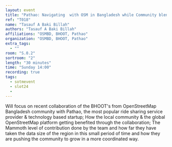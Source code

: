 ```yaml
---
layout: event
title: "Pathao: Navigating  with OSM in Bangladesh while Community blends in with Corporate"
ref: "T018"
name: "Tasauf A Baki Billah"
authors: "Tasauf A Baki Billah"
affiliations: "OSMBD, BHOOT, Pathao"
organization: "OSMBD, BHOOT, Pathao"
extra_tags:
  - ""
room: "S.0.2"
sortroom: "2"
length: "30 minutes"
time: "Sunday 14:00"
recording: true
tags:
  - sotmevent
  - slot24
  - 
---
```

Will focus on recent collaboration  of the BHOOT&#39;s from OpenStreetMap Bangladesh community with Pathao, the most popular ride sharing service provider &amp; technology based startup; How the local community &amp; the global OpenStreetMap  platform getting benefited through the collaboration; The Mammoth level of contribution done by the team and how far they have taken the data size of the region in this small period of time and how they are pushing the community to grow in a more coordinated way.   